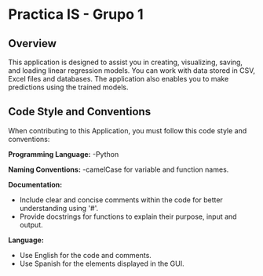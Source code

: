 # Practica IS - Grupo 1

## Overview

This application is designed to assist you in creating, visualizing, saving, and loading linear regression models. You can work with data stored in CSV, Excel files and databases. The application also enables you to make predictions using the trained models.

## Code Style and Conventions

When contributing to this Application, you must follow this code style and conventions:

**Programming Language:**
   -Python

**Naming Conventions:**
   -camelCase for variable and function names.

 **Documentation:**
   - Include clear and concise comments within the code for better understanding using '#'.
   - Provide docstrings for functions to explain their purpose, input and output.

 **Language:**
   - Use English for the code and comments.
   - Use Spanish for the elements displayed in the GUI.


